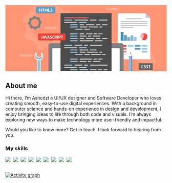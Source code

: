 ![](./header2.jpg)

## About me

Hi there, I’m Ashedzi a UI/UX designer and Software Developer who loves creating smooth, 
easy-to-use digital experiences. With a background in computer science and hands-on 
experience in design and development, I enjoy bringing ideas to life through both code and 
visuals. I’m always exploring new ways to make technology more user-friendly and impactful. 

Would you like to know more? Get in touch. I look forward to hearing 
from you.

### My skills
<p>
  <img src="https://img.shields.io/badge/code-javascript-informational?style=for-the-badge&logo=javascript&logoColor=white&color=FF9575"/>&nbsp;
  <img src="https://img.shields.io/badge/code-typescript-informational?style=for-the-badge&logo=typescript&logoColor=white&color=FF9575")/>&nbsp;
  <img src="https://img.shields.io/badge/code-react-informational?style=for-the-badge&logo=react&logoColor=white&color=FF9575")/>&nbsp;
  <img src="https://img.shields.io/badge/code-java-informational?style=for-the-badge&logo=coffeescript&logoColor=white&color=FF9575")/>&nbsp;
  <img src="https://img.shields.io/badge/code-csharp-informational?style=for-the-badge&logo=coffeescript&logoColor=white&color=FF9575")/>&nbsp;
  <img src="https://img.shields.io/badge/code-python-informational?style=for-the-badge&logo=python&logoColor=white&color=FF9575")/>&nbsp;
  <img src="https://img.shields.io/badge/web-html-informational?style=for-the-badge&logo=html5&logoColor=white&color=FF9575")/>&nbsp;
  <img src="https://img.shields.io/badge/web-css-informational?style=for-the-badge&logo=css3&logoColor=white&color=FF9575")/>&nbsp;
  <img src="https://img.shields.io/badge/db-mysql-informational?style=for-the-badge&logo=mysql&logoColor=white&color=FF9575")/>&nbsp;
</p>

##

[![Activity graph](https://github-readme-activity-graph.vercel.app/graph?username=ashedzi&theme=gotham&hide_border=true)](https://github.com/ashutosh00710/github-readme-activity-graph)

<!---

<!--
**ashedzi/ashedzi** is a ✨ _special_ ✨ repository because its `README.md` (this file) appears on your GitHub profile.

Here are some ideas to get you started:

- 🔭 I’m currently working on ...
- 🌱 I’m currently learning ...
- 👯 I’m looking to collaborate on ...
- 🤔 I’m looking for help with ...
- 💬 Ask me about ...
- 📫 How to reach me: ...
- 😄 Pronouns: ...
- ⚡ Fun fact: ...
-->
